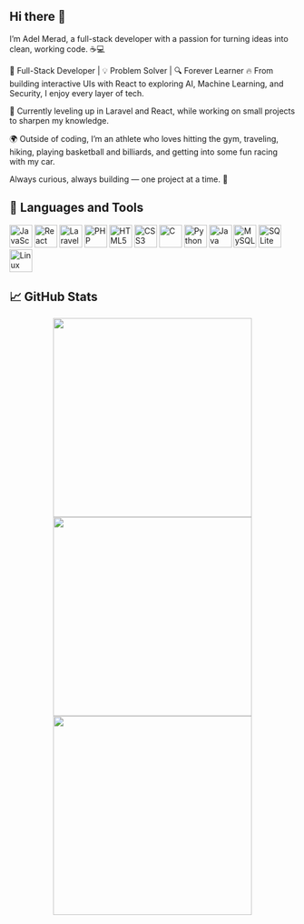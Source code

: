 ## Hi there 👋

I’m Adel Merad, a full-stack developer with a passion for turning ideas into clean, working code. ☕💻

🔧 Full-Stack Developer | 💡 Problem Solver | 🔍 Forever Learner
🔥 From building interactive UIs with React to exploring AI, Machine Learning, and Security, I enjoy every layer of tech.

🧠 Currently leveling up in Laravel and React, while working on small projects to sharpen my knowledge.

🌍 Outside of coding, I’m an athlete who loves hitting the gym, traveling, hiking, playing basketball and billiards, and getting into some fun racing with my car.

Always curious, always building — one project at a time. 🚀

## 🧰 Languages and Tools

<p align="left">
  <!-- Programming Languages -->
  <img src="https://cdn.jsdelivr.net/gh/devicons/devicon/icons/javascript/javascript-original.svg" width="40" alt="JavaScript"/>
  <img src="https://cdn.jsdelivr.net/gh/devicons/devicon/icons/react/react-original.svg" width="40" alt="React"/>
  <img src="https://cdn.simpleicons.org/laravel/FF2D20" width="40" alt="Laravel" />
  <img src="https://cdn.jsdelivr.net/gh/devicons/devicon/icons/php/php-original.svg" width="40" alt="PHP"/>
  <img src="https://cdn.jsdelivr.net/gh/devicons/devicon/icons/html5/html5-original.svg" width="40" alt="HTML5"/>
  <img src="https://cdn.jsdelivr.net/gh/devicons/devicon/icons/css3/css3-original.svg" width="40" alt="CSS3"/>
  <img src="https://cdn.jsdelivr.net/gh/devicons/devicon/icons/c/c-original.svg" width="40" alt="C"/>
  <img src="https://cdn.jsdelivr.net/gh/devicons/devicon/icons/python/python-original.svg" width="40" alt="Python"/>
  <img src="https://cdn.jsdelivr.net/gh/devicons/devicon/icons/java/java-original.svg" width="40" alt="Java"/>

  <!-- Database & OS -->
  <img src="https://cdn.jsdelivr.net/gh/devicons/devicon/icons/mysql/mysql-original.svg" width="40" alt="MySQL"/>
  <img src="https://cdn.jsdelivr.net/gh/devicons/devicon/icons/sqlite/sqlite-original.svg" width="40" alt="SQLite"/>
  <img src="https://cdn.jsdelivr.net/gh/devicons/devicon/icons/linux/linux-original.svg" width="40" alt="Linux"/>
</p>



## 📈 GitHub Stats
<p align="center">
  <img src="https://github-readme-stats.vercel.app/api?username=adelmerad&show_icons=true&theme=radical" width="350">
  <img src="https://streak-stats.demolab.com/?user=adelmerad&theme=radical" width="350">
  <img src="https://github-readme-stats.vercel.app/api/top-langs/?username=adelmerad&layout=compact" width="350">
</p>




